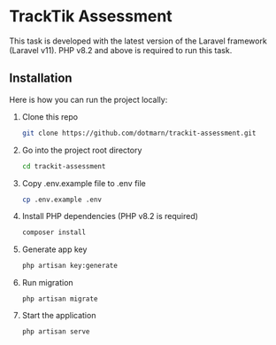 # TrackTik Assessment
This task is developed with the latest version of the Laravel framework (Laravel v11). PHP v8.2 and above is required to run this task.

## Installation
Here is how you can run the project locally:
1. Clone this repo
    ```sh
    git clone https://github.com/dotmarn/trackit-assessment.git
    ```
1. Go into the project root directory
    ```sh
    cd trackit-assessment
    ```
1. Copy .env.example file to .env file
    ```sh
    cp .env.example .env
    ```
1. Install PHP dependencies (PHP v8.2 is required)
    ```sh
    composer install
    ```
1. Generate app key 
    ```sh
    php artisan key:generate
    ```
1. Run migration
    ```
    php artisan migrate
    ```
1. Start the application 
    ```sh
    php artisan serve
    ``` 